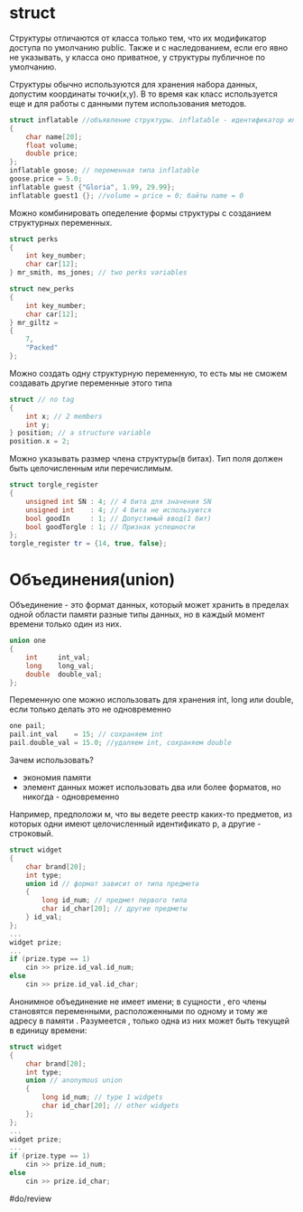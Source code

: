 # struct
Структуры отличаются от класса только тем, что их модификатор доступа по умолчанию public. Также и с наследованием, если его явно не указывать, у класса оно приватное, у структуры публичное по умолчанию. 

Структуры обычно используются для хранения набора данных, допустим координаты точки(x,y). В то время как класс используется еще и для работы с данными путем использования методов.

```cpp
struct inflatable //объявление структуры. inflatable - идентификатор или дескриптор
{
	char name[20];
	float volume;
	double price;
};
inflatable goose; // переменная типа inflatable
goose.price = 5.0;
inflatable guest {"Gloria", 1.99, 29.99};
inflatable guest1 {}; //volume = price = 0; байты name = 0
```

Можно комбинировать опеделение формы структуры с созданием структурных переменных.

```cpp
struct perks
{
	int key_number;
	char car[12];
} mr_smith, ms_jones; // two perks variables

struct new_perks
{
	int key_number;
	char car[12];
} mr_giltz =
{
	7,
	"Packed"
};
```

Можно создать одну структурную переменную, то есть мы не сможем создавать другие переменные этого типа

```cpp
struct // no tag
{
	int x; // 2 members
	int y;
} position; // a structure variable
position.x = 2;
```

Можно указывать размер члена структуры(в битах). Тип поля должен быть целочисленным или перечислимым.

```cpp
struct torgle_register
{
	unsigned int SN : 4; // 4 бита для значения SN
	unsigned int 	: 4; // 4 бита не используются
	bool goodIn		: 1; // Допустимый ввод(1 бит)
	bool goodTorgle	: 1; // Признак успешности
};
torgle_register tr = {14, true, false};
```

# Объединения(union)
Объединение - это формат данных, который может хранить в пределах одной области памяти разные типы данных, но в каждый момент времени только один из них.

```cpp
union one
{
	int 	int_val;
	long   	long_val;
	double 	double_val;
};
```

Переменную one можно использовать для хранения int, long или double, если только делать это не одновременно

```cpp
one pail;
pail.int_val 	= 15; // сохраняем int
pail.double_val = 15.0; //удаляем int, сохраняем double
```

Зачем использовать?

* экономия памяти
* элемент данных может использовать два или более форматов, но никогда - одновременно

Например, предположи м, что вы ведете реестр каких-то предметов, из которых одни имеют целочисленный идентификато р, а другие - строковый.

```cpp
struct widget
{
	char brand[20];
	int type;
	union id // формат зависит от типа предмета
	{
		long id_num; // предмет первого типа
		char id_char[20]; // другие предметы
	} id_val;
};
...
widget prize;
...
if (prize.type == 1)
	cin >> prize.id_val.id_num;
else
	cin >> prize.id_val.id_char;
```

Анонимное объединение не имеет имени; в сущности , его члены становятся переменными, расположенными по одному и тому же адресу в памяти . Разумеется , только одна из них может быть текущей в единицу времени:

```cpp
struct widget
{
	char brand[20];
	int type;
	union // anonymous union
	{
		long id_num; // type 1 widgets
		char id_char[20]; // other widgets
	};
};
...
widget prize;
...
if (prize.type == 1)
	cin >> prize.id_num;
else
	cin >> prize.id_char;
```

#do/review 